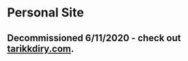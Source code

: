 # Personal Site

## Decommissioned 6/11/2020 - check out [tarikkdiry.com](http://tarikkdiry.com "Title").
